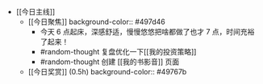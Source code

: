 - [[今日主线]]
	- [[今日聚焦]] 
	  background-color:: #497d46
		- 今天 6 点起床，深感舒适，慢慢悠悠把啥都做了也才 7 点，时间充裕了起来！
		- #random-thought 复盘优化一下[[我的投资策略]]
		- #random-thought 创建 [[我的书影音]] 页面
	- [[今日奖赏]] (0.5h)
	  background-color:: #49767b